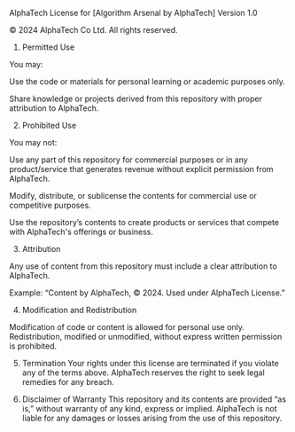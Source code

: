 AlphaTech License for [Algorithm Arsenal by AlphaTech]
Version 1.0

© 2024 AlphaTech Co Ltd. All rights reserved.

1. Permitted Use
   
You may:

Use the code or materials for personal learning or academic purposes only.

Share knowledge or projects derived from this repository with proper attribution to AlphaTech.

2. Prohibited Use

You may not:

Use any part of this repository for commercial purposes or in any product/service that generates revenue without explicit permission from AlphaTech.

Modify, distribute, or sublicense the contents for commercial use or competitive purposes.

Use the repository’s contents to create products or services that compete with AlphaTech's offerings or business.

3. Attribution

Any use of content from this repository must include a clear attribution to AlphaTech.

Example: “Content by AlphaTech, © 2024. Used under AlphaTech License.”

4. Modification and Redistribution

Modification of code or content is allowed for personal use only.
Redistribution, modified or unmodified, without express written permission is prohibited.

5. Termination
Your rights under this license are terminated if you violate any of the terms above.
AlphaTech reserves the right to seek legal remedies for any breach.

7. Disclaimer of Warranty
This repository and its contents are provided “as is,” without warranty of any kind, express or implied. AlphaTech is not liable for any damages or losses arising from the use of this repository.
